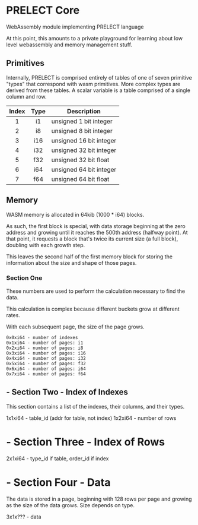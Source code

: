 # PRELECT Core
WebAssembly module implementing PRELECT language

At this point, this amounts to a private playground for learning
about low level webassembly and memory management stuff.

## Primitives

Internally, PRELECT is comprised entirely of tables of one of seven primitive "types" that correspond with wasm primitives. More complex types are derived from these tables. A scalar variable is a table comprised of a single column and row.

| Index | Type | Description             |
|:-----:|:----:|-------------------------|
|   1   | i1   | unsigned 1 bit integer  |
|   2   | i8   | unsigned 8 bit integer  |
|   3   | i16  | unsigned 16 bit integer |
|   4   | i32  | unsigned 32 bit integer |
|   5   | f32  | unsigned 32 bit float   |
|   6   | i64  | unsigned 64 bit integer |
|   7   | f64  | unsigned 64 bit float   |

## Memory

WASM memory is allocated in 64kib (1000 * i64) blocks.

As such, the first block is special, with data storage beginning at the zero
address and growing until it reaches the 500th address (halfway point). At that point,
it requests a block that's twice its current size (a full block), doubling
with each growth step.

This leaves the second half of the first memory block for storing the
information about the size and shape of those pages.

### Section One

These numbers are used to perform the calculation necessary to find the data.

This calculation is complex because different buckets grow at different rates.

With each subsequent page, the size of the page grows.

    0x0xi64 - number of indexes
    0x1xi64 - number of pages: i1
    0x2xi64 - number of pages: i8
    0x3xi64 - number of pages: i16
    0x4xi64 - number of pages: i32
    0x5xi64 - number of pages: f32
    0x6xi64 - number of pages: i64
    0x7xi64 - number of pages: f64

## - Section Two - Index of Indexes

This section contains a list of the indexes, their columns, and their types. 

1x1xi64 - table_id (addr for table, not index)
1x2xi64 - number of rows

# - Section Three - Index of Rows

2x1xi64 - type_id if table, order_id if index

# - Section Four - Data

The data is stored in a page, beginning with 128 rows per page and growing as the size of the data grows. Size depends on type.

3x1x??? - data
